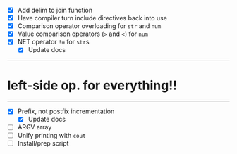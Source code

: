 - [x] Add delim to join function
- [x] Have compiler turn include directives back into use
- [x] Comparison operator overloading for `str` and `num`
- [x] Value comparison operators (`>` and `<`) for `num`
- [x] NET operator `!=` for `str`s
  - [x] Update docs
---
# left-side op. for everything!!
---
- [x] Prefix, not postfix incrementation
  - [x] Update docs
- [ ] ARGV array
- [ ] Unify printing with `cout`
- [ ] Install/prep script
